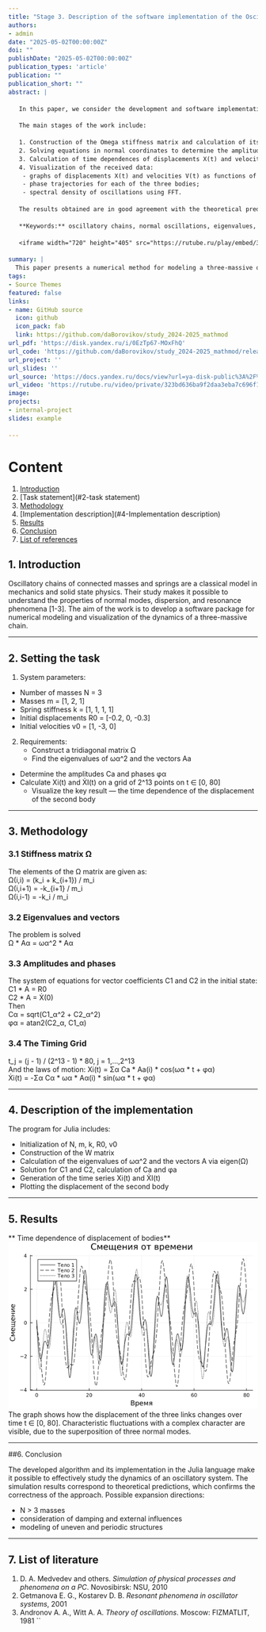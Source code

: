 ```yaml
---
title: "Stage 3. Description of the software implementation of the Oscillation Chain project"
authors:
- admin
date: "2025-05-02T00:00:00Z"
doi: ""
publishDate: "2025-05-02T00:00:00Z"
publication_types: 'article'
publication: ""
publication_short: ""
abstract: |

   In this paper, we consider the development and software implementation of a method for modeling oscillatory chains in the Julia language. The aim of the study was to study the dynamics of a three-massive system consisting of three links with spring stiffness k = [1,1,1,1] and mass m= [1,2,1], as well as to visualize its main characteristics: displacements, velocities, phase trajectories and spectral densities of vibrations.

   The main stages of the work include:

   1. Construction of the Omega stiffness matrix and calculation of its eigenvalues and vectors.
   2. Solving equations in normal coordinates to determine the amplitudes C and phases alpha of each normal oscillation.
   3. Calculation of time dependences of displacements X(t) and velocities V(t) on a uniform grid of 2^13 points in the interval t ∈ [0, 80].
   4. Visualization of the received data:
    - graphs of displacements X(t) and velocities V(t) as functions of time;
    - phase trajectories for each of the three bodies;
    - spectral density of oscillations using FFT.

   The results obtained are in good agreement with the theoretical predictions of normal oscillation modes: the amplitude-phase relations and spectral peaks visible on the graphs correspond to the natural frequencies of the system. This confirms the correctness of the developed algorithm and the implemented software package.

   **Keywords:** oscillatory chains, normal oscillations, eigenvalues, phase trajectory, spectral density, Julia.    

   <iframe width="720" height="405" src="https://rutube.ru/play/embed/323bd636ba9f2daa3eba7c696f1003d4/" frameBorder="0" allow="clipboard-write; autoplay" webkitAllowFullScreen mozallowfullscreen allowFullScreen></iframe>

summary: |
  This paper presents a numerical method for modeling a three-massive oscillatory chain in the Julia language. The study includes constructing a stiffness matrix, calculating its eigenvalues and vectors, as well as solving for the amplitudes and phases of normal modes. The time dependences of the displacements and velocities in the interval \(t\in [0.80]\) with \(2^{13}\) points were calculated. To analyze the dynamics of the system, time series graphs, phase trajectories, and spectral densities are constructed using the fast Fourier transform. The obtained natural frequencies and forms of normal oscillations are in good agreement with the theory, which confirms the correctness of the developed algorithm.
tags:
- Source Themes
featured: false
links:
- name: GitHub source
  icon: github
  icon_pack: fab
  link: https://github.com/daBorovikov/study_2024-2025_mathmod
url_pdf: 'https://disk.yandex.ru/i/0EzTp67-MOxFhQ'
url_code: 'https://github.com/daBorovikov/study_2024-2025_mathmod/releases/tag/v1.3.1'
url_project: ''
url_slides: ''
url_source: 'https://docs.yandex.ru/docs/view?url=ya-disk-public%3A%2F%2Fb8Nq4N8dwaj%2FoqClBOxGaevtLqpQ4BsQlPlp6PTDqZRwJE%2FVhWQcp5XGYGI7CD4Eq%2FJ6bpmRyOJonT3VoXnDag%3D%3D&name=%D0%9C%D0%B5%D0%B4%D0%B2%D0%B5%D0%B4%D0%B5%D0%B2_%D0%94_%D0%90_%D0%9C%D0%BE%D0%B4%D0%B5%D0%BB%D0%B8%D1%80%D0%BE%D0%B2%D0%B0%D0%BD%D0%B8%D0%B5_%D1%84%D0%B8%D0%B7%D0%B8%D1%87%D0%B5%D1%81%D0%BA%D0%B8%D1%85_%D0%BF%D1%80%D0%BE%D1%86%D0%B5%D1%81%D1%81%D0%BE%D0%B2_%D0%B8_%D1%8F%D0%B2%D0%BB%D0%B5%D0%BD%D0%B8%D0%B9_%D0%BD%D0%B0_%D0%9F%D0%9A.pdf&nosw=1'
url_video: 'https://rutube.ru/video/private/323bd636ba9f2daa3eba7c696f1003d4/?r=wd'
image:
projects:
- internal-project
slides: example

---
```


# Content  
1. [Introduction](#1-introduction)
2. [Task statement](#2-task statement)
3. [Methodology](#3-Methodology)
4. [Implementation description](#4-Implementation description)
5. [Results](#5-Results)
6. [Conclusion](#6-conclusion)  
7. [List of references](#7-list-of-references)  

## 1. Introduction

Oscillatory chains of connected masses and springs are a classical model in mechanics and solid state physics. Their study makes it possible to understand the properties of normal modes, dispersion, and resonance phenomena [1-3]. The aim of the work is to develop a software package for numerical modeling and visualization of the dynamics of a three-massive chain.

---

## 2. Setting the task

1. System parameters:
- Number of masses N = 3
- Masses m = [1, 2, 1]
- Spring stiffness k = [1, 1, 1, 1]
- Initial displacements R0 = [-0.2, 0, -0.3]
- Initial velocities v0 = [1, -3, 0]

2. Requirements:  
   - Construct a tridiagonal matrix Ω  
   - Find the eigenvalues of ωα^2 and the vectors Aa
- Determine the amplitudes Ca and phases φα
- Calculate Xi(t) and ẊI(t) on a grid of 2^13 points on t ∈ [0, 80]  
   - Visualize the key result — the time dependence of the displacement of the second body

---

## 3. Methodology

### 3.1 Stiffness matrix Ω  
The elements of the Ω matrix are given as:  
Ω(i,i) = (k_i + k_{i+1}) / m_i  
Ω(i,i+1) = -k_{i+1} / m_i  
Ω(i,i-1) = -k_i / m_i

### 3.2 Eigenvalues and vectors  
The problem is solved  
Ω * Aα = ωα^2 * Aα

### 3.3 Amplitudes and phases  
The system of equations for vector coefficients C1 and C2 in the initial state:
C1 * A = R0  
C2 * A = Ẋ(0)  
Then  
Cα = sqrt(C1_α^2 + C2_α^2)  
φα = atan2(C2_α, C1_α)

### 3.4 The Timing Grid  
t_j = (j - 1) / (2^13 - 1) * 80,  j = 1,…,2^13  
And the laws of motion:
Xi(t) = Σα Ca * Aa(i) * cos(ωα * t + φα)  
Ẋi(t) = -Σα Cα * ωα * Aα(i) * sin(ωα * t + φα)

---

## 4. Description of the implementation

The program for Julia includes:  
- Initialization of N, m, k, R0, v0  
- Construction of the W matrix  
- Calculation of the eigenvalues of ωα^2 and the vectors Α via eigen(Ω)  
- Solution for C1 and C2, calculation of Ca and φa  
- Generation of the time series Xi(t) and ẊI(t)  
- Plotting the displacement of the second body

---

## 5. Results

** Time dependence of displacement of bodies**
![Displacement of the second body in time](graph_1.png)
The graph shows how the displacement of the three links changes over time t ∈ [0, 80]. Characteristic fluctuations with a complex character are visible, due to the superposition of three normal modes.

---

##6. Conclusion

The developed algorithm and its implementation in the Julia language make it possible to effectively study the dynamics of an oscillatory system. The simulation results correspond to theoretical predictions, which confirms the correctness of the approach. Possible expansion directions:
- N > 3 masses  
- consideration of damping and external influences  
- modeling of uneven and periodic structures

---

## 7. List of literature

1. D. A. Medvedev and others. *Simulation of physical processes and phenomena on a PC*. Novosibirsk: NSU, 2010  
2. Getmanova E. G., Kostarev D. B. *Resonant phenomena in oscillator systems*, 2001  
3. Andronov A. A., Witt A. A. *Theory of oscillations*. Moscow: FIZMATLIT, 1981
``